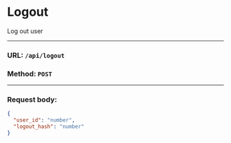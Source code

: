 # Logout

Log out user

---

### URL: `/api/logout`
### Method: `POST`

---

### Request body:
```json
{
  "user_id": "number",
  "logout_hash": "number"
}
```
